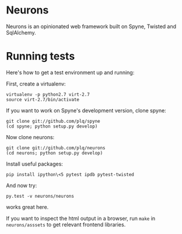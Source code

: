 Neurons
=======

Neurons is an opinionated web framework built on Spyne, Twisted and SqlAlchemy.

Running tests
=============

Here's how to get a test environment up and running:

First, create a virtualenv:

    virtualenv -p python2.7 virt-2.7
    source virt-2.7/bin/activate

If you want to work on Spyne's development version, clone spyne:

    git clone git://github.com/plq/spyne
    (cd spyne; python setup.py develop)

Now clone neurons:

    git clone git://github.com/plq/neurons
    (cd neurons; python setup.py develop)

Install useful packages:

    pip install ipython\<5 pytest ipdb pytest-twisted

And now try:

    py.test -v neurons/neurons

works great here.

If you want to inspect the html output in a browser, run ``make`` in
``neurons/asssets`` to get relevant frontend libraries.
